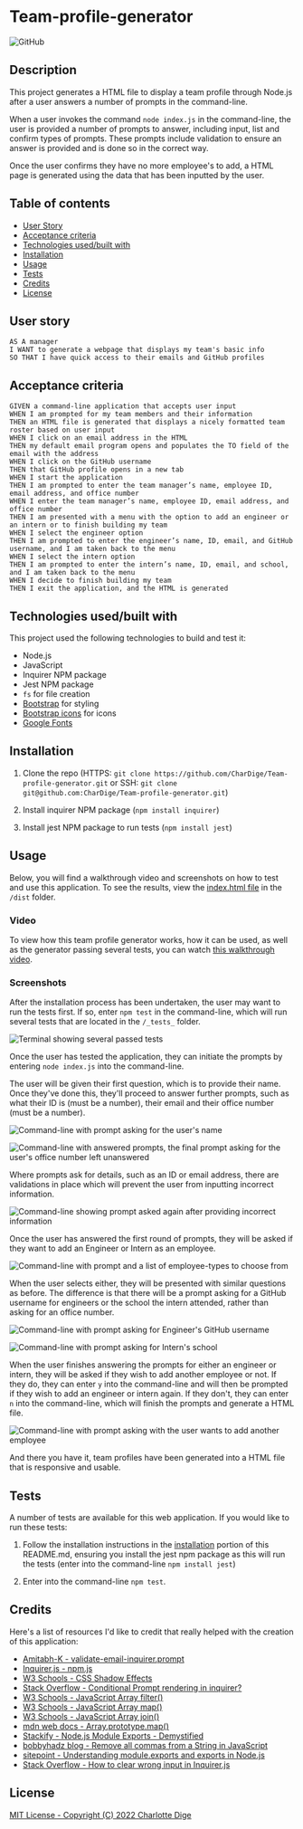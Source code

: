 # Team-profile-generator

![GitHub](https://img.shields.io/github/license/CharDige/Team-profile-generator)

## Description

This project generates a HTML file to display a team profile through Node.js after a user answers a number of prompts in the command-line.

When a user invokes the command `node index.js` in the command-line, the user is provided a number of prompts to answer, including input, list and confirm types of prompts. These prompts include validation to ensure an answer is provided and is done so in the correct way.

Once the user confirms they have no more employee's to add, a HTML page is generated using the data that has been inputted by the user.

## Table of contents

- [User Story](#user-story)
- [Acceptance criteria](#acceptance-criteria)
- [Technologies used/built with](#technologies-usedbuilt-with)
- [Installation](#installation)
- [Usage](#usage)
- [Tests](#tests)
- [Credits](#credits)
- [License](#license)

## User story

```
AS A manager
I WANT to generate a webpage that displays my team's basic info
SO THAT I have quick access to their emails and GitHub profiles
```

## Acceptance criteria

```
GIVEN a command-line application that accepts user input
WHEN I am prompted for my team members and their information
THEN an HTML file is generated that displays a nicely formatted team roster based on user input
WHEN I click on an email address in the HTML
THEN my default email program opens and populates the TO field of the email with the address
WHEN I click on the GitHub username
THEN that GitHub profile opens in a new tab
WHEN I start the application
THEN I am prompted to enter the team manager’s name, employee ID, email address, and office number
WHEN I enter the team manager’s name, employee ID, email address, and office number
THEN I am presented with a menu with the option to add an engineer or an intern or to finish building my team
WHEN I select the engineer option
THEN I am prompted to enter the engineer’s name, ID, email, and GitHub username, and I am taken back to the menu
WHEN I select the intern option
THEN I am prompted to enter the intern’s name, ID, email, and school, and I am taken back to the menu
WHEN I decide to finish building my team
THEN I exit the application, and the HTML is generated
```

## Technologies used/built with

This project used the following technologies to build and test it:
- Node.js
- JavaScript
- Inquirer NPM package
- Jest NPM package
- `fs` for file creation
- [Bootstrap](https://getbootstrap.com/) for styling
- [Bootstrap icons](https://icons.getbootstrap.com/) for icons
- [Google Fonts](https://fonts.google.com/)

## Installation

1. Clone the repo (HTTPS: `git clone https://github.com/CharDige/Team-profile-generator.git` or SSH: `git clone git@github.com:CharDige/Team-profile-generator.git`)

2. Install inquirer NPM package (`npm install inquirer`)

3. Install jest NPM package to run tests (`npm install jest`)

## Usage

Below, you will find a walkthrough video and screenshots on how to test and use this application. To see the results, view the [index.html file](./dist/index.html) in the `/dist` folder.

### Video

To view how this team profile generator works, how it can be used, as well as the generator passing several tests, you can watch [this walkthrough video](https://drive.google.com/file/d/1dsBWmOtbjTIGU-MFoN5u4UDHjCfUvxit/view?usp=sharing).

### Screenshots

After the installation process has been undertaken, the user may want to run the tests first. If so, enter `npm test` in the command-line, which will run several tests that are located in the `/_tests_` folder.

![Terminal showing several passed tests](./images/screenshot-npm-test.PNG)

Once the user has tested the application, they can initiate the prompts by entering `node index.js` into the command-line.

The user will be given their first question, which is to provide their name. Once they've done this, they'll proceed to answer further prompts, such as what their ID is (must be a number), their email and their office number (must be a number).

![Command-line with prompt asking for the user's name](./images/screenshot-first-prompt.PNG)

![Command-line with answered prompts, the final prompt asking for the user's office number left unanswered](./images/screenshot-manager-prompts.PNG)

Where prompts ask for details, such as an ID or email address, there are validations in place which will prevent the user from inputting incorrect information.

![Command-line showing prompt asked again after providing incorrect information](./images/screenshot-incorrect-answer.PNG)

Once the user has answered the first round of prompts, they will be asked if they want to add an Engineer or Intern as an employee.

![Command-line with prompt and a list of employee-types to choose from](./images/screenshot-employee-choice-prompt.PNG)

When the user selects either, they will be presented with similar questions as before. The difference is that there will be a prompt asking for a GitHub username for engineers or the school the intern attended, rather than asking for an office number.

![Command-line with prompt asking for Engineer's GitHub username](./images/screenshot-engineer-github-prompt.PNG)

![Command-line with prompt asking for Intern's school](./images/screenshot-intern-school-prompt.PNG)

When the user finishes answering the prompts for either an engineer or intern, they will be asked if they wish to add another employee or not. If they do, they can enter `y` into the command-line and will then be prompted if they wish to add an engineer or intern again. If they don't, they can enter `n` into the command-line, which will finish the prompts and generate a HTML file.

![Command-line with prompt asking with the user wants to add another employee](./images/screenshot-employee-choice-prompt-2.PNG)

And there you have it, team profiles have been generated into a HTML file that is responsive and usable.

## Tests

A number of tests are available for this web application. If you would like to run these tests:

1. Follow the installation instructions in the [installation](#installation) portion of this README.md, ensuring you install the jest npm package as this will run the tests (enter into the command-line `npm install jest`)

2. Enter into the command-line `npm test`.

## Credits

Here's a list of resources I'd like to credit that really helped with the creation of this application:

- [Amitabh-K - validate-email-inquirer.prompt](https://gist.github.com/Amitabh-K/ae073eea3d5207efaddffde19b1618e8)
- [Inquirer.js - npm.js](https://www.npmjs.com/package//inquirer)
- [W3 Schools - CSS Shadow Effects](https://www.w3schools.com/css/css3_shadows.asp)
- [Stack Overflow - Conditional Prompt rendering in inquirer?](https://stackoverflow.com/questions/56412516/conditional-prompt-rendering-in-inquirer)
- [W3 Schools - JavaScript Array filter()](https://www.w3schools.com/jsref/jsref_filter.asp)
- [W3 Schools - JavaScript Array map()](https://www.w3schools.com/jsref/jsref_map.asp)
- [W3 Schools - JavaScript Array join()](https://www.w3schools.com/jsref/jsref_join.asp)
- [mdn web docs - Array.prototype.map()](https://developer.mozilla.org/en-US/docs/Web/JavaScript/Reference/Global_Objects/Array/map)
- [Stackify - Node.js Module Exports - Demystified](https://stackify.com/node-js-module-exports/)
- [bobbyhadz blog - Remove all commas from a String in JavaScript](https://bobbyhadz.com/blog/javascript-remove-all-commas-from-string)
- [sitepoint - Understanding module.exports and exports in Node.js](https://www.sitepoint.com/understanding-module-exports-exports-node-js/)
- [Stack Overflow - How to clear wrong input in Inquirer.js](https://stackoverflow.com/questions/62798907/how-to-clear-wrong-input-in-inquirer-js)

## License

[MIT License - Copyright (C) 2022 Charlotte Dige](./LICENSE)